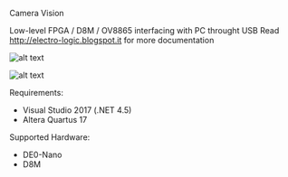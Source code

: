 Camera Vision

Low-level FPGA / D8M / OV8865 interfacing with PC throught USB
Read http://electro-logic.blogspot.it for more documentation

![alt text](https://raw.githubusercontent.com/electro-logic/CameraVision/master/docs/de0-nano_d8m.jpg)

![alt text](https://raw.githubusercontent.com/electro-logic/CameraVision/master/docs/camera_vision_gui.png)

Requirements:

- Visual Studio 2017 (.NET 4.5)
- Altera Quartus 17

Supported Hardware:

- DE0-Nano
- D8M